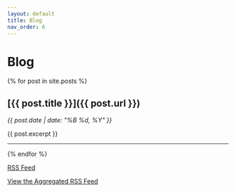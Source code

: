 ```yaml
---
layout: default
title: Blog
nav_order: 6
---
```


# Blog

{% for post in site.posts %}
## [{{ post.title }}]({{ post.url }})
_{{ post.date | date: "%B %d, %Y" }}_

{{ post.excerpt }}

---
{% endfor %}

[RSS Feed](/feed.xml)

[View the Aggregated RSS Feed](/rss/)